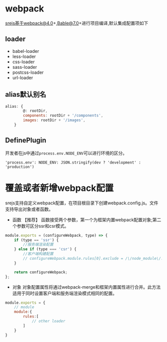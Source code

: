 
# webpack

srejs基于webpack@4.0+,Bable@7.0+进行项目编译,默认集成配置项如下

## loader

- babel-loader
- less-loader
- css-loader
- sass-loader
- postcss-loader
- url-loader

## alias默认别名

```js
alias: {
        @: rootDir,
        components: rootDir + '/components',
        images: rootDir + '/images',
    }
```

## DefinePlugin

开发者在js中通过`process.env.NODE_ENV`可以进行环境的区分。

```shell
'process.env': NODE_ENV: JSON.stringify(dev ? 'development' : 'production')
```

# 覆盖或者新增webpack配置

srejs支持自定义webpack配置，在项目根目录下创建webpack.config.js。文件支持导出对象或者函数。

- 函数 【推荐】
函数接受两个参数，第一个为框架内置webpack配置对象;第二个参数可区分ssr和csr模式。

```js
module.exports = (configureWebpack, type) => {
    if (type == 'ssr') {
        //服务端渲染配置
    } else if (type === 'csr') {
        //客户端构建配置
        // configureWebpack.module.rules[0].exclude = /\/node_module\/!(antd.*)/;
    }

    return configureWebpack;
};
```

- 对象
对象配置属性将通过webpack-merge和框架内置属性进行合并。此方法适用于同时设置客户端和服务端渲染模式相同的配置。

```js
module.exports = {
    // module
    module:{
        rules:[
            // other loader
        ]
    }
}

```
